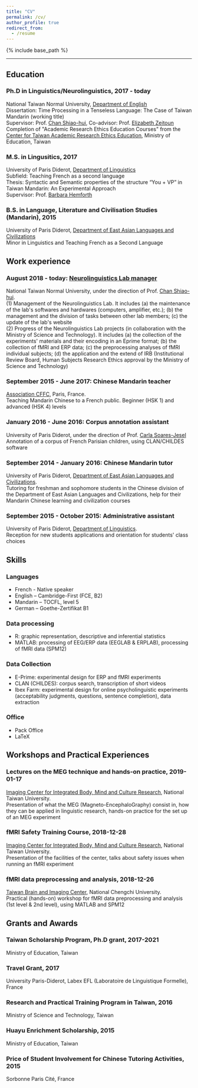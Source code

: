 ```yaml
---
title: "CV"
permalink: /cv/
author_profile: true
redirect_from:
  - /resume
---
```


{% include base_path %}

--- 
## Education

### Ph.D in Linguistics/Neurolinguistics, 2017 - today
National Taiwan Normal University, [Department of English](http://www.eng.ntnu.edu.tw/en/) <br>
Dissertation: Time Processing in a Tenseless Language: The Case of Taiwan Mandarin (working title) <br>
Supervisor: Prof. [Chan Shiao-hui](http://www.eng.ntnu.edu.tw/en/members/bio.php?PID=149), Co-advisor: Prof. [Elizabeth Zeitoun](http://www.ling.sinica.edu.tw/v3-3-1_en.asp-auserid=21.htm) <br>
Completion of "Academic Research Ethics Education Courses" from the [Center for Taiwan Academic Research Ethics Education](https://ethics.moe.edu.tw/), Ministry of Education, Taiwan
### M.S. in Lingusitics, 2017
University of Paris Diderot, [Department of Linguistics](http://www.linguist.univ-paris-diderot.fr/presentation_anglais) <br>
Subfield: Teaching French as a second language <br>
Thesis: Syntactic and Semantic properties of the structure “You + VP” in Taiwan Mandarin: An Experimental Approach <br>
Supervisor: Prof. [Barbara Hemforth](http://www.llf.cnrs.fr/fr/Gens/Hemforth)
### B.S. in Language, Literature and Civilisation Studies (Mandarin), 2015
University of Paris Diderot, [Department of East Asian Languages and Civilizations](http://w3.univ-paris-diderot.fr/ufr_lcao/) <br>
Minor in Linguistics and Teaching French as a Second Language

## Work experience

### August 2018 - today: [Neurolinguistics Lab manager](https://neurolinguisticslabntnu.wordpress.com/)
National Taiwan Normal University, under the direction of Prof. [Chan Shiao-hui](http://www.eng.ntnu.edu.tw/en/members/bio.php?PID=149).<br>
(1) Management of the Neurolinguistics Lab. It includes 
(a) the maintenance of the lab's softwares and hardwares (computers, amplifier, etc.); 
(b) the management and the division of tasks between other lab members; 
(c) the update of the lab's website <br>
(2) Progress of the Neurolinguistics Lab projects (in collaboration with the Ministry of Science and Technology). It includes 
(a) the collection of the experiments' materials and their encoding in an Eprime format; 
(b) the collection of fMRI and ERP data; 
(c) the preprocessing analyses of fMRI individual subjects; 
(d) the application and the extend of IRB (Institutional Review Board, Human Subjects Research Ethics approval by the Ministry of Science and Technology)

### September 2015 - June 2017: Chinese Mandarin teacher
[Association CFFC](http://www.cffc.fr/), Paris, France. <br>
Teaching Mandarin Chinese to a French public. Beginner (HSK 1) and advanced (HSK 4) levels

### January 2016 - June 2016: Corpus annotation assistant
University of Paris Diderot, under the direction of Prof. [Carla Soares-Jesel](http://www.llf.cnrs.fr/fr/Gens/Soares-Jesel) <br>
Annotation of a corpus of French Parisian children, using CLAN/CHILDES software
  
### September 2014 - January 2016: Chinese Mandarin tutor
University of Paris Diderot, [Department of East Asian Languages and Civilizations](http://w3.univ-paris-diderot.fr/ufr_lcao/). <br>
Tutoring for freshman and sophomore students in the Chinese division of the Department of East Asian Languages and Civilizations, help for their Mandarin Chinese learning and civilization courses

### September 2015 - October 2015: Administrative assistant
University of Paris Diderot, [Department of Linguistics](http://www.linguist.univ-paris-diderot.fr/presentation_anglais). <br>
Reception for new students applications and orientation for students' class choices

## Skills

### <b>Languages</b>
  * French - Native speaker
  * English – Cambridge-First (FCE, B2)
  * Mandarin – TOCFL, level 5
  * German – Goethe-Zertifikat B1
### <b>Data processing</b>
  * R: graphic representation, descriptive and inferential statistics
  * MATLAB: processing of EEG/ERP data (EEGLAB & ERPLAB), processing of fMRI data (SPM12)
### <b>Data Collection</b>
  * E-Prime: experimental design for ERP and fMRI experiments
  * CLAN (CHILDES): corpus search, transcription of short videos
  * Ibex Farm: experimental design for online psycholinguistic experiments (acceptability judgments, questions, sentence completion), data extraction
### <b>Office</b>
  * Pack Office
  * LaTeX
  
## Workshops and Practical Experiences

### Lectures on the MEG technique and hands-on practice, 2019-01-17
[Imaging Center for Integrated Body, Mind and Culture Research](http://mrimeg.psy.ntu.edu.tw/doku.php?id=news:20181223), National Taiwan University. <br>
Presentation of what the MEG (Magneto-EncephaloGraphy) consist in, how they can be applied in linguistic research, hands-on practice for the set up of an MEG experiment

### fMRI Safety Training Course, 2018-12-28
[Imaging Center for Integrated Body, Mind and Culture Research](http://mrimeg.psy.ntu.edu.tw/doku.php), National Taiwan University. <br>
Presentation of the facilities of the center, talks about safety issues when running an fMRI experiment

### fMRI data preprocessing and analysis, 2018-12-26
[Taiwan Brain and Imaging Center](http://tmbic.nccu.edu.tw/main.php), National Chengchi University. <br>
Practical (hands-on) workshop for fMRI data preprocessing and analysis (1st level & 2nd level), using MATLAB and SPM12

## Grants and Awards

### Taiwan Scholarship Program, Ph.D grant, 2017-2021
Ministry of Education, Taiwan
  
### Travel Grant, 2017
University Paris-Diderot, Labex EFL (Laboratoire de Linguistique Formelle), France
  
### Research and Practical Training Program in Taiwan, 2016
Ministry of Science and Technology, Taiwan
  
### Huayu Enrichment Scholarship, 2015
Ministry of Education, Taiwan
  
### Price of Student Involvement for Chinese Tutoring Activities, 2015
Sorbonne Paris Cité, France
